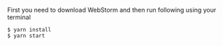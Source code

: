 First you need to download WebStorm and then run following using your terminal

    $ yarn install
    $ yarn start
    
   